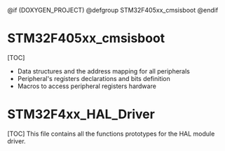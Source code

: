 
@if (DOXYGEN_PROJECT)
@defgroup STM32F405xx_cmsisboot
@endif

# STM32F405xx_cmsisboot 

[TOC] 
 - Data structures and the address mapping for all peripherals
 - Peripheral's registers declarations and bits definition
 - Macros to access peripheral registers hardware

# STM32F4xx_HAL_Driver 

[TOC] 
This file contains all the functions prototypes for the HAL module driver.

